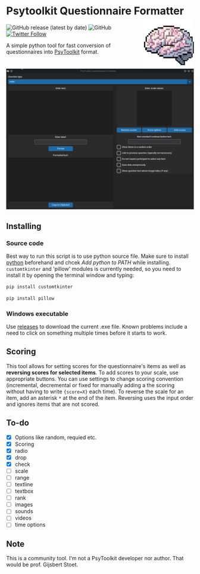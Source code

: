 # Psytoolkit Questionnaire Formatter <img src="images/brain.png" align="right" height="138" alt="" />

<!-- badges: start -->

![GitHub release (latest by date)](https://img.shields.io/github/v/release/jakub-jedrusiak/Psytoolkit-Questionnaire-Formatter)
![GitHub](https://img.shields.io/github/license/jakub-jedrusiak/Psytoolkit-Questionnaire-Formatter)
<a href="https://twitter.com/intent/follow?screen_name=jakub_jedrusiak">
![Twitter Follow](https://img.shields.io/twitter/follow/jakub_jedrusiak?style=social)
</a>

<!-- badges: end -->

A simple python tool for fast conversion of questionnaires into [PsyToolkit](https://www.psytoolkit.org/) format.

![gif example](images/example.gif)

## Installing

### Source code

Best way to run this script is to use python source file. Make sure to install [python](https://www.python.org/) beforehand and chcek *Add python to PATH* while installing. `customtkinter` and 'pillow' modules is currently needed, so you need to install it by opening the terminal window and typing:

```bash
pip install customtkinter
```

```bash
pip install pillow
```

### Windows executable

Use [releases](https://github.com/jakub-jedrusiak/Psytoolkit-Questionnaire-Formatter/releases) to download the current .exe file. Known problems include a need to click on something multiple times before it starts to work.

## Scoring

This tool allows for setting scores for the questionnaire's items as well as **reversing scores for selected items**. To add scores to your scale, use appropriate buttons. You can use settings to change scoring convention (incremental, decremental or fixed for manually adding a the scoring without having to write `{score=X}` each time). To reverse the scale for an item, add an asterisk `*` at the end of the item. Reversing uses the input order and ignores items that are not scored.

## To-do

- [X] Options like random, requied etc.
- [X] Scoring
- [X] radio
- [X] drop
- [X] check
- [ ] scale
- [ ] range
- [ ] textline
- [ ] textbox
- [ ] rank
- [ ] images
- [ ] sounds
- [ ] videos
- [ ] time options

## Note

This is a community tool. I'm not a PsyToolkit developer nor author. That would be prof. Gijsbert Stoet.

